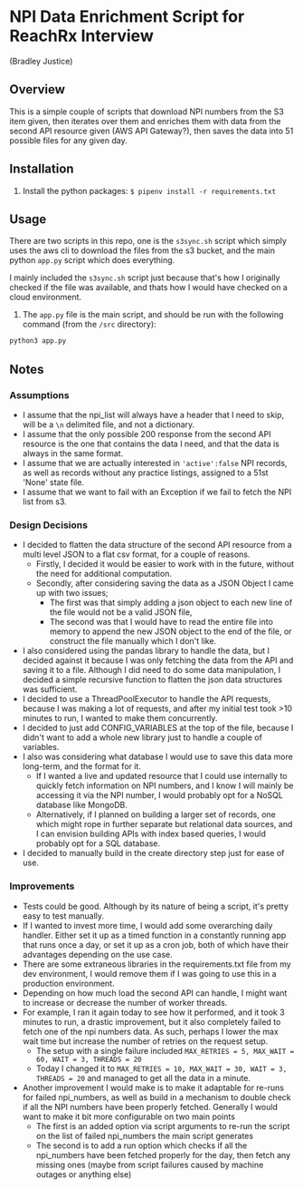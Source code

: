 # NPI Data Enrichment Script for ReachRx Interview
(Bradley Justice)
## Overview
This is a simple couple of scripts that download NPI numbers from the S3 item given, then iterates over them and enriches them with data from the second API resource given (AWS API Gateway?), then saves the data into 51 possible files for any given day.

## Installation
1. Install the python packages: `$ pipenv install -r requirements.txt`

## Usage
There are two scripts in this repo, one is the `s3sync.sh` script which simply uses the aws cli to download the files from the s3 bucket, and the main python `app.py` script which does everything. 

I mainly included the `s3sync.sh` script just because that's how I originally checked if the file was available, and thats how I would have checked on a cloud environment.
 
1. The `app.py` file is the main script, and should be run with the following command (from the `/src` directory):
```bash
python3 app.py
```

## Notes

### Assumptions
- I assume that the npi_list will always have a header that I need to skip, will be a `\n` delimited file, and not a dictionary.
- I assume that the only possible 200 response from the second API resource is the one that contains the data I need, and that the data is always in the same format.
- I assume that we are actually interested in `'active':false` NPI records, as well as records without any practice listings, assigned to a 51st 'None' state file.
- I assume that we want to fail with an Exception if we fail to fetch the NPI list from s3.


### Design Decisions

- I decided to flatten the data structure of the second API resource from a multi level JSON to a flat csv format, for a couple of reasons. 
  - Firstly, I decided it would be easier to work with in the future, without the need for additional computation. 
  - Secondly, after considering saving the data as a JSON Object I came up with two issues;
    - The first was that simply adding a json object to each new line of the file would not be a valid JSON file, 
    - The second was that I would have to read the entire file into memory to append the new JSON object to the end of the file, or construct the file manually which I don't like.
- I also considered using the pandas library to handle the data, but I decided against it because I was only fetching the data from the API and saving it to a file. Although I did need to do some data manipulation, I decided a simple recursive function to flatten the json data structures was sufficient.
- I decided to use a ThreadPoolExecutor to handle the API requests, because I was making a lot of requests, and after my initial test took >10 minutes to run, I wanted to make them concurrently. 
- I decided to just add CONFIG_VARIABLES at the top of the file, because I didn't want to add a whole new library just to handle a couple of variables.
- I also was considering what database I would use to save this data more long-term, and the format for it. 
  - If I wanted a live and updated resource that I could use internally to quickly fetch information on NPI numbers, and I know I will mainly be accessing it via the NPI number, I would probably opt for a NoSQL database like MongoDB.
  - Alternatively, if I planned on building a larger set of records, one which might rope in further separate but relational data sources, and I can envision building APIs with index based queries, I would probably opt for a SQL database.
- I decided to manually build in the create directory step just for ease of use.
### Improvements
- Tests could be good. Although by its nature of being a script, it's pretty easy to test manually.
- If I wanted to invest more time, I would add some overarching daily handler. Either set it up as a timed function in a constantly running app that runs once a day, or set it up as a cron job, both of which have their advantages depending on the use case.
- There are some extraneous libraries in the requirements.txt file from my dev environment, I would remove them if I was going to use this in a production environment.
- Depending on how much load the second API can handle, I might want to increase or decrease the number of worker threads.
- For example, I ran it again today to see how it performed, and it took 3 minutes to run, a drastic improvement, but it also completely failed to fetch one of the npi numbers data. As such, perhaps I lower the max wait time but increase the number of retries on the request setup.
  - The setup with a single failure included `MAX_RETRIES = 5, MAX_WAIT = 60, WAIT = 3, THREADS = 20` 
  - Today I changed it to `MAX_RETRIES = 10, MAX_WAIT = 30, WAIT = 3, THREADS = 20` and managed to get all the data in a minute.
- Another improvement I would make is to make it adaptable for re-runs for failed npi_numbers, as well as build in a mechanism to double check if all the NPI numbers have been properly fetched. Generally I would want to make it bit more configurable on two main points
  - The first is an added option via script arguments to re-run the script on the list of failed npi_numbers the main script generates
  - The second is to add a run option which checks if all the npi_numbers have been fetched properly for the day, then fetch any missing ones (maybe from script failures caused by machine outages or anything else)
